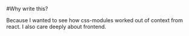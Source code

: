 #Why write this?

Because I wanted to see how css-modules worked out of context from react. I also care deeply about frontend.
